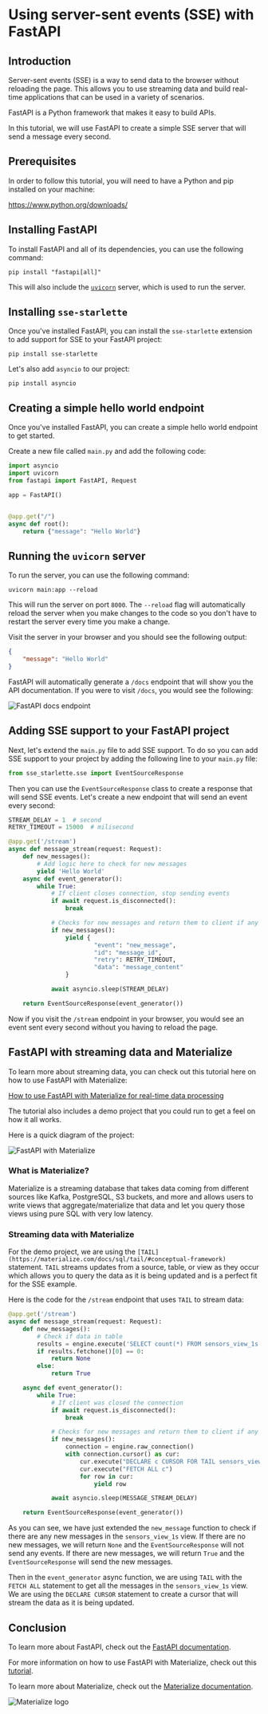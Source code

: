 # Using server-sent events (SSE) with FastAPI

## Introduction

Server-sent events (SSE) is a way to send data to the browser without reloading the page. This allows you to use streaming data and build real-time applications that can be used in a variety of scenarios.

FastAPI is a Python framework that makes it easy to build APIs.

In this tutorial, we will use FastAPI to create a simple SSE server that will send a message every second.

## Prerequisites

In order to follow this tutorial, you will need to have a Python and pip installed on your machine:

https://www.python.org/downloads/

## Installing FastAPI

To install FastAPI and all of its dependencies, you can use the following command:

```shell
pip install "fastapi[all]"
```

This will also include the [`uvicorn`](https://pypi.org/project/uvicorn/) server, which is used to run the server.

## Installing `sse-starlette`

Once you've installed FastAPI, you can install the `sse-starlette` extension to add support for SSE to your FastAPI project:

```
pip install sse-starlette
```

Let's also add `asyncio` to our project:

```
pip install asyncio
```

## Creating a simple hello world endpoint

Once you've installed FastAPI, you can create a simple hello world endpoint to get started.

Create a new file called `main.py` and add the following code:

```python
import asyncio
import uvicorn
from fastapi import FastAPI, Request

app = FastAPI()


@app.get("/")
async def root():
    return {"message": "Hello World"}
```

## Running the `uvicorn` server

To run the server, you can use the following command:

```shell
uvicorn main:app --reload
```

This will run the server on port `8000`. The `--reload` flag will automatically reload the server when you make changes to the code so you don't have to restart the server every time you make a change.

Visit the server in your browser and you should see the following output:

```json
{
    "message": "Hello World"
}
```

FastAPI will automatically generate a `/docs` endpoint that will show you the API documentation. If you were to visit `/docs`, you would see the following:

![FastAPI docs endpoint](https://imgur.com/C1Qmszx.png)

## Adding SSE support to your FastAPI project

Next, let's extend the `main.py` file to add SSE support. To do so you can add SSE support to your project by adding the following line to your `main.py` file:

```python
from sse_starlette.sse import EventSourceResponse
```

Then you can use the `EventSourceResponse` class to create a response that will send SSE events. Let's create a new endpoint that will send an event every second:

```python
STREAM_DELAY = 1  # second
RETRY_TIMEOUT = 15000  # milisecond

@app.get('/stream')
async def message_stream(request: Request):
    def new_messages():
        # Add logic here to check for new messages
        yield 'Hello World'
    async def event_generator():
        while True:
            # If client closes connection, stop sending events
            if await request.is_disconnected():
                break

            # Checks for new messages and return them to client if any
            if new_messages():
                yield {
                        "event": "new_message",
                        "id": "message_id",
                        "retry": RETRY_TIMEOUT,
                        "data": "message_content"
                }

            await asyncio.sleep(STREAM_DELAY)

    return EventSourceResponse(event_generator())
```

Now if you visit the `/stream` endpoint in your browser, you would see an event sent every second without you having to reload the page.

## FastAPI with streaming data and Materialize

To learn more about streaming data, you can check out this tutorial here on how to use FastAPI with Materialize:

[How to use FastAPI with Materialize for real-time data processing](https://devdojo.com/bobbyiliev/how-to-use-fastapi-with-materialize-for-real-time-data-processing)

The tutorial also includes a demo project that you could run to get a feel on how it all works.

Here is a quick diagram of the project:

![FastAPI with Materialize](https://user-images.githubusercontent.com/21223421/153422573-ef8d360e-4c31-42fa-ae8f-4327741659e7.png)

### What is Materialize?

Materialize is a streaming database that takes data coming from different sources like Kafka, PostgreSQL, S3 buckets, and more and allows users to write views that aggregate/materialize that data and let you query those views using pure SQL with very low latency.

### Streaming data with Materialize

For the demo project, we are using the `[TAIL](https://materialize.com/docs/sql/tail/#conceptual-framework)` statement. `TAIL` streams updates from a source, table, or view as they occur which allows you to query the data as it is being updated and is a perfect fit for the SSE example.

Here is the code for the `/stream` endpoint that uses `TAIL` to stream data:

```python
@app.get('/stream')
async def message_stream(request: Request):
    def new_messages():
        # Check if data in table
        results = engine.execute('SELECT count(*) FROM sensors_view_1s')
        if results.fetchone()[0] == 0:
            return None
        else:
            return True

    async def event_generator():
        while True:
            # If client was closed the connection
            if await request.is_disconnected():
                break

            # Checks for new messages and return them to client if any
            if new_messages():
                connection = engine.raw_connection()
                with connection.cursor() as cur:
                    cur.execute("DECLARE c CURSOR FOR TAIL sensors_view_1s")
                    cur.execute("FETCH ALL c")
                    for row in cur:
                        yield row

            await asyncio.sleep(MESSAGE_STREAM_DELAY)

    return EventSourceResponse(event_generator())
```

As you can see, we have just extended the `new_message` function to check if there are any new messages in the `sensors_view_1s` view. If there are no new messages, we will return `None` and the `EventSourceResponse` will not send any events. If there are new messages, we will return `True` and the `EventSourceResponse` will send the new messages.

Then in the `event_generator` async function, we are using `TAIL` with the `FETCH ALL` statement to get all the messages in the `sensors_view_1s` view. We are using the `DECLARE CURSOR` statement to create a cursor that will stream the data as it is being updated.

## Conclusion

To learn more about FastAPI, check out the [FastAPI documentation](https://fastapi.tiangolo.com/tutorial/index.html).

For more information on how to use FastAPI with Materialize, check out this [tutorial](https://devdojo.com/bobbyiliev/how-to-use-fastapi-with-materialize-for-real-time-data-processing).

To learn more about Materialize, check out the [Materialize documentation](https://materialize.com/docs).

![Materialize logo](https://mz-cf-stats.bobbyiliev.workers.dev/stats/bobbyiliev/how-to-use-fastapi-with-sse/image.png?source=devdojo)